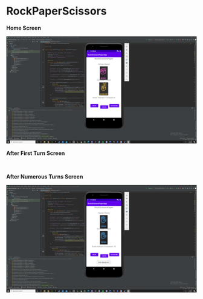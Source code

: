 # RockPaperScissors


**Home Screen**

![Home Screen](RPS%20Home%20Screen.png)


**After First Turn Screen**

![]()


**After Numerous Turns Screen**

![After Numerous](RPS%20After%20Numerous%20Turns%20Screen.png)
